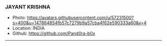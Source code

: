### JAYANT KRISHNA
- Photo: https://avatars.githubusercontent.com/u/57231500?s=400&u=147864854fb57c7279b9a57cba4f62e590333a60&v=4
- Location: INDIA
- Github: https://github.com/Pand0ra-b0x
***
